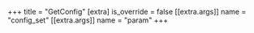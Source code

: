 +++
title = "GetConfig"
[extra]
is_override = false
[[extra.args]]
name = "config_set"
[[extra.args]]
name = "param"
+++